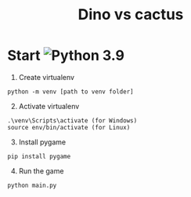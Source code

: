 <h1 style="font-size: 30px; text-align: center; margin: 15px; padding: 10px;">Dino vs cactus</h1> 

# Start  ![Python 3.9](https://img.shields.io/badge/python-3.9-blue.svg)

1. Create virtualenv
```
python -m venv [path to venv folder]
```

2. Activate virtualenv
``` 
.\venv\Scripts\activate (for Windows)
source env/bin/activate (for Linux)
```

3. Install pygame
``` 
pip install pygame
```

4. Run the game
```
python main.py
```
